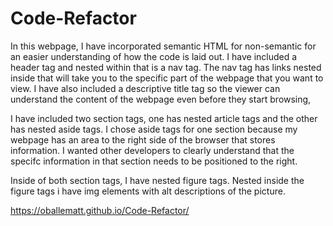 # Code-Refactor
In this webpage, I have incorporated semantic HTML for non-semantic for an easier understanding of how the code is laid out. I have included a header tag and nested within that is a nav tag. The nav tag has links nested inside that will take you to the specific part of the webpage that you want to view. I have also included a descriptive title tag so the viewer can understand the content of the webpage even before they start browsing,

I have included two section tags, one has nested article tags and the other has nested aside tags. I chose aside tags for one section because my webpage has an area to the right side of the browser that stores information. I wanted other developers to clearly understand that the specifc information in that section needs to be positioned to the right. 

Inside of both section tags, I have nested figure tags. Nested inside the figure tags i have img elements with alt descriptions of the picture.

https://oballematt.github.io/Code-Refactor/

